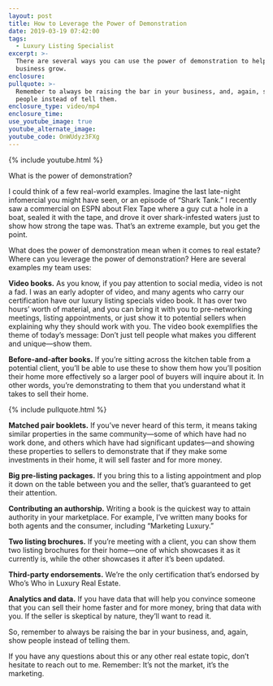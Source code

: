```yaml
---
layout: post
title: How to Leverage the Power of Demonstration
date: 2019-03-19 07:42:00
tags:
  - Luxury Listing Specialist
excerpt: >-
  There are several ways you can use the power of demonstration to help your
  business grow.
enclosure:
pullquote: >-
  Remember to always be raising the bar in your business, and, again, show
  people instead of tell them.
enclosure_type: video/mp4
enclosure_time:
use_youtube_image: true
youtube_alternate_image:
youtube_code: OnWUdyz3FXg
---
```


{% include youtube.html %}

What is the power of demonstration?

I could think of a few real-world examples. Imagine the last late-night infomercial you might have seen, or an episode of “Shark Tank.” I recently saw a commercial on ESPN about Flex Tape where a guy cut a hole in a boat, sealed it with the tape, and drove it over shark-infested waters just to show how strong the tape was. That’s an extreme example, but you get the point.

What does the power of demonstration mean when it comes to real estate? Where can you leverage the power of demonstration? Here are several examples my team uses:

**Video books.** As you know, if you pay attention to social media, video is not a fad. I was an early adopter of video, and many agents who carry our certification have our luxury listing specials video book. It has over two hours’ worth of material, and you can bring it with you to pre-networking meetings, listing appointments, or just show it to potential sellers when explaining why they should work with you. The video book exemplifies the theme of today’s message: Don’t just tell people what makes you different and unique—show them.

**Before-and-after books.** If you’re sitting across the kitchen table from a potential client, you’ll be able to use these to show them how you’ll position their home more effectively so a larger pool of buyers will inquire about it. In other words, you’re demonstrating to them that you understand what it takes to sell their home.

{% include pullquote.html %}

**Matched pair booklets.** If you’ve never heard of this term, it means taking similar properties in the same community—some of which have had no work done, and others which have had significant updates—and showing these properties to sellers to demonstrate that if they make some investments in their home, it will sell faster and for more money.

**Big pre-listing packages.** If you bring this to a listing appointment and plop it down on the table between you and the seller, that’s guaranteed to get their attention.

**Contributing an authorship.** Writing a book is the quickest way to attain authority in your marketplace. For example, I’ve written many books for both agents and the consumer, including “Marketing Luxury.”

**Two listing brochures.** If you’re meeting with a client, you can show them two listing brochures for their home—one of which showcases it as it currently is, while the other showcases it after it’s been updated.

**Third-party endorsements.** We’re the only certification that’s endorsed by Who’s Who in Luxury Real Estate.

**Analytics and data.** If you have data that will help you convince someone that you can sell their home faster and for more money, bring that data with you. If the seller is skeptical by nature, they’ll want to read it.

So, remember to always be raising the bar in your business, and, again, show people instead of telling them.

If you have any questions about this or any other real estate topic, don’t hesitate to reach out to me. Remember: It’s not the market, it’s the marketing.